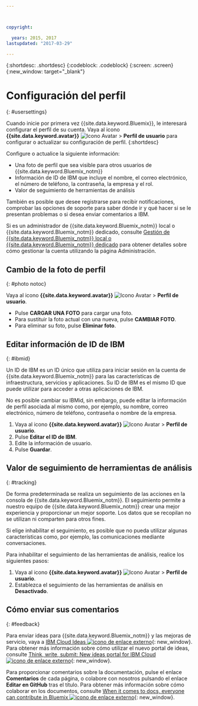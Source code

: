 ```yaml
---



copyright:

  years: 2015, 2017
lastupdated: "2017-03-29"

---
```


{:shortdesc: .shortdesc}
{:codeblock: .codeblock}
{:screen: .screen}
{:new_window: target="_blank"}

# Configuración del perfil
{: #usersettings}

Cuando inicie por primera vez {{site.data.keyword.Bluemix}}, le interesará configurar el perfil de su cuenta. Vaya al icono **{{site.data.keyword.avatar}}** ![Icono Avatar](../icons/i-avatar-icon.svg) &gt; **Perfil de usuario** para configurar o actualizar su configuración de perfil.
{:shortdesc}

Configure o actualice la siguiente información: 

 * Una foto de perfil que sea visible para otros usuarios de {{site.data.keyword.Bluemix_notm}}
 * Información de ID de IBM que incluye el nombre, el correo electrónico, el número de teléfono, la contraseña, la empresa y el rol.
 * Valor de seguimiento de herramientas de análisis

También es posible que desee registrarse para recibir notificaciones, comprobar las opciones de soporte para saber dónde ir y qué hacer si se le presentan problemas o si desea enviar comentarios a IBM. 

Si es un administrador de {{site.data.keyword.Bluemix_notm}} local o {{site.data.keyword.Bluemix_notm}} dedicado, consulte [Gestión de {{site.data.keyword.Bluemix_notm}} local o {{site.data.keyword.Bluemix_notm}} dedicado](/docs/admin/index.html#mng) para obtener detalles sobre cómo gestionar la cuenta utilizando la página Administración. 

## Cambio de la foto de perfil
{: #photo notoc}

Vaya al icono **{{site.data.keyword.avatar}}** ![Icono Avatar](../icons/i-avatar-icon.svg) &gt; **Perfil de usuario**.

  * Pulse **CARGAR UNA FOTO** para cargar una foto.
  * Para sustituir la foto actual con una nueva, pulse **CAMBIAR FOTO**.
  * Para eliminar su foto, pulse **Eliminar foto**. 

## Editar información de ID de IBM
{: #ibmid}

Un ID de IBM es un ID único que utiliza para iniciar sesión en la cuenta de {{site.data.keyword.Bluemix_notm}} para las características de infraestructura, servicios y aplicaciones. Su ID de IBM es el mismo ID que puede utilizar para acceder a otras aplicaciones de IBM.

No es posible cambiar su IBMid, sin embargo, puede editar la información de perfil asociada al mismo como, por ejemplo, su nombre, correo electrónico, número de teléfono, contraseña o nombre de la empresa. 

1. Vaya al icono **{{site.data.keyword.avatar}}** ![Icono Avatar](../icons/i-avatar-icon.svg) &gt; **Perfil de usuario**.
2. Pulse **Editar el ID de IBM**.
3. Edite la información de usuario.
4. Pulse **Guardar**.

## Valor de seguimiento de herramientas de análisis
{: #tracking}

De forma predeterminada se realiza un seguimiento de las acciones en la consola de {{site.data.keyword.Bluemix_notm}}. El seguimiento permite a nuestro equipo de {{site.data.keyword.Bluemix_notm}} crear una mejor experiencia y proporcionar un mejor soporte. Los datos que se recopilan no se utilizan ni comparten para otros fines.

Si elige inhabilitar el seguimiento, es posible que no pueda utilizar algunas características como, por ejemplo, las comunicaciones mediante conversaciones.

Para inhabilitar el seguimiento de las herramientas de análisis, realice los siguientes pasos:

1. Vaya al icono **{{site.data.keyword.avatar}}** ![Icono Avatar](../icons/i-avatar-icon.svg) &gt; **Perfil de usuario**.
2. Establezca el seguimiento de las herramientas de análisis en **Desactivado**.

## Cómo enviar sus comentarios
{: #feedback}

Para enviar ideas para {{site.data.keyword.Bluemix_notm}} y las mejoras de servicio, vaya a [IBM Cloud Ideas ![icono de enlace externo](../icons/launch-glyph.svg)](https://ibmcloud.ideas.aha.io){: new_window}. Para obtener más información sobre cómo utilizar el nuevo portal de ideas, consulte [Think, write, submit: New ideas portal for IBM Cloud ![icono de enlace externo](../icons/launch-glyph.svg)](https://developer.ibm.com/bluemix/2016/10/05/think-write-submit/){: new_window}.

Para proporcionar comentarios sobre la documentación, pulse el enlace **Comentarios** de cada página, o colabore con nosotros pulsando el enlace **Editar en GitHub** tras el título. Para obtener más información sobre cómo colaborar en los documentos, consulte [When it comes to docs, everyone can contribute in Bluemix ![icono de enlace externo](../icons/launch-glyph.svg)](https://developer.ibm.com/bluemix/2016/01/13/bluemix-docs-now-open-source-on-github/){: new_window}.
